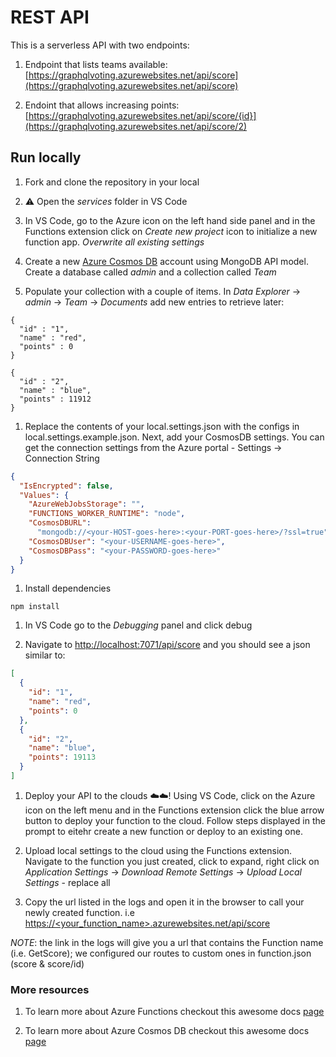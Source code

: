 # REST API

This is a serverless API with two endpoints:

1. Endpoint that lists teams available: [https://graphqlvoting.azurewebsites.net/api/score](https://graphqlvoting.azurewebsites.net/api/score)

1. Endoint that allows increasing points:[https://graphqlvoting.azurewebsites.net/api/score/{id}](https://graphqlvoting.azurewebsites.net/api/score/2)

## Run locally

1. Fork and clone the repository in your local

1. ⚠️ Open the *services* folder in VS Code

1. In VS Code, go to the Azure icon on the left hand side panel and in the Functions extension click on *Create new project* icon to initialize a new function app. *Overwrite all existing settings*

1. Create a new [Azure Cosmos DB](https://docs.microsoft.com/azure/cosmos-db/?WT.mc_id=graphqlworkshop-github-sicotin) account using MongoDB API model. Create a database called *admin* and a collection called *Team*

1. Populate your collection with a couple of items. In *Data Explorer* -> *admin* -> *Team* -> *Documents* add new entries to retrieve later:

```
{
  "id" : "1",
  "name" : "red",
  "points" : 0
}

{
  "id" : "2",
  "name" : "blue",
  "points" : 11912
}

```

1. Replace the contents of your local.settings.json with the configs in local.settings.example.json. Next, add your CosmosDB settings. You can get the connection settings from the Azure portal - Settings -> Connection String

```json
{
  "IsEncrypted": false,
  "Values": {
    "AzureWebJobsStorage": "",
    "FUNCTIONS_WORKER_RUNTIME": "node",
    "CosmosDBURL":
      "mongodb://<your-HOST-goes-here>:<your-PORT-goes-here>/?ssl=true",
    "CosmosDBUser": "<your-USERNAME-goes-here>",
    "CosmosDBPass": "<your-PASSWORD-goes-here>"
  }
}
```

1. Install dependencies

```
npm install
```

1. In VS Code go to the *Debugging* panel and click debug

1. Navigate to [http://localhost:7071/api/score](http://localhost:7071/api/score) and you should see a json similar to:

```json
[
  {
    "id": "1",
    "name": "red",
    "points": 0
  },
  {
    "id": "2",
    "name": "blue",
    "points": 19113
  }
]
```

1. Deploy your API to the clouds ☁️☁️! Using VS Code, click on the Azure icon on the left menu and in the Functions extension click the blue arrow button to deploy your function to the cloud. Follow steps displayed in the prompt to eitehr create a new function or deploy to an existing one.

1. Upload local settings to the cloud using the Functions extension. Navigate to the function you just created, click to expand, right click on *Application Settings* -> *Download Remote Settings* -> *Upload Local Settings* - replace all

1. Copy the url listed in the logs and open it in the browser to call your newly created function. i.e [https://<your_function_name>.azurewebsites.net/api/score](https://<your_function_name>.azurewebsites.net/api/score)

*NOTE*: the link in the logs will give you a url that contains the Function name (i.e. GetScore); we configured our routes to custom ones in function.json (score & score/id)

### More resources

1. To learn more about Azure Functions checkout this awesome docs [page](https://docs.microsoft.com/azure/azure-functions/?WT.mc_id=graphqlworkshop-github-sicotin)

1. To learn more about Azure Cosmos DB checkout this awesome docs [page](https://docs.microsoft.com/azure/cosmos-db/?WT.mc_id=graphqlworkshop-github-sicotin)
